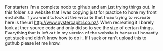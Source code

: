 For starters I'm a complete noob to github and am just trying things out. In this folder is a website that I was copying just for practice to hone my front end skills.  If you want to look at the website that I was trying to recreate here is the url http://www.oystercapital.co.nz/. When recreating it I barely look at their source code and only did so to see the size of certain things. Everything that is left out in my version of the website is because I honestly got stuck and didn't know how to do it. If I suck or can't upload this to guthub please let me know. 
